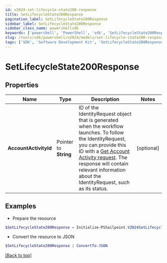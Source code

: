 ```yaml
---
id: v2024-set-lifecycle-state200-response
title: SetLifecycleState200Response
pagination_label: SetLifecycleState200Response
sidebar_label: SetLifecycleState200Response
sidebar_class_name: powershellsdk
keywords: ['powershell', 'PowerShell', 'sdk', 'SetLifecycleState200Response', 'V2024SetLifecycleState200Response'] 
slug: /tools/sdk/powershell/v2024/models/set-lifecycle-state200-response
tags: ['SDK', 'Software Development Kit', 'SetLifecycleState200Response', 'V2024SetLifecycleState200Response']
---
```



# SetLifecycleState200Response

## Properties

Name | Type | Description | Notes
------------ | ------------- | ------------- | -------------
**AccountActivityId** |  Pointer to **String** | ID of the IdentityRequest object that is generated when the workflow launches. To follow the IdentityRequest, you can provide this ID with a [Get Account Activity request](https://developer.sailpoint.com/docs/api/v3/get-account-activity/). The response will contain relevant information about the IdentityRequest, such as its status. | [optional] 

## Examples

- Prepare the resource
```powershell
$SetLifecycleState200Response = Initialize-PSSailpoint.V2024SetLifecycleState200Response  -AccountActivityId 2c9180837ab5b716017ab7c6c9ef1e20
```

- Convert the resource to JSON
```powershell
$SetLifecycleState200Response | ConvertTo-JSON
```


[[Back to top]](#) 

